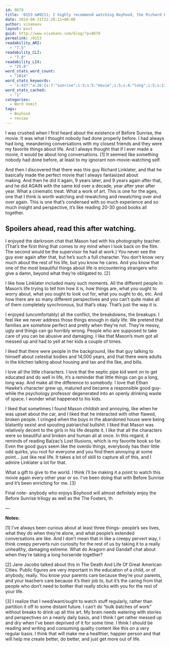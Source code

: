 ```yaml
---
id: 8678
title: '0153 &#8211; I highly recommend watching Boyhood, the Richard Linklater movie'
date: 2014-08-31T22:28:11+00:00
author: visakanv
layout: post
guid: http://www.visakanv.com/blog/?p=8678
permalink: /0153
readability_ARI:
  - "7.5"
readability_CLI:
  - "7.8"
readability_LIX:
  - "25.8"
word_stats_word_count:
  - "1014"
word_stats_keywords:
  - 's:437:"a:26:{s:7:"sunrise";i:3;s:5:"movie";i:5;s:4:"long";i:5;s:13:"conversations";i:3;s:6:"things";i:8;s:4:"life";i:11;s:4:"like";i:14;s:8:"watching";i:3;s:9:"linklater";i:3;s:5:"years";i:3;s:4:"year";i:4;s:4:"work";i:3;s:5:"think";i:6;s:7:"reading";i:3;s:4:"good";i:3;s:5:"mason";i:3;s:4:"know";i:4;s:4:"rest";i:3;s:6:"people";i:5;s:4:"make";i:3;s:4:"just";i:3;s:4:"care";i:3;s:5:"liked";i:4;s:4:"love";i:3;s:6:"little";i:3;s:6:"really";i:3;}";'
word_stats_cached:
  - "1"
categories:
  - Word Vomit
tags:
  - Boyhood
  - review
---
```

I was crushed when I first heard about the existence of Before Sunrise, the movie. It was what I thought nobody had done properly before. I had always had long, meandering conversations with my closest friends and they were my favorite things about life. And I always thought that if I ever made a movie, it would be about long conversations. [1] It seemed like something nobody had done before, at least to my ignorant non-movie-watching self.

And then I discovered that there was this guy Richard Linklater, and that he basically made the perfect movie that I always fantasized about making. And then he did it again, 9 years later, and 9 years again after that, and he did AGAIN with the same kid over a decade, year after year after year. What a cinematic treat. What a work of art. This is one for the ages, one that I think is worth watching and rewatching and rewatching over and over again. This is one that&#8217;s condensed with so much experience and so much insight and perspective, it&#8217;s like reading 20-30 good books all together.

## Spoilers ahead, read this after watching.

I enjoyed the darkroom chat that Mason had with his photography teacher. (That&#8217;s the first thing that comes to my mind when I look back on the film. The second would be the supervisor he had at work.) You never see the guy ever again after that, but he&#8217;s such a full character. You don&#8217;t know very much about the rest of his life, but you know he cares. And you know that one of the most beautiful things about life is encountering strangers who give a damn, beyond what they&#8217;re obligated to. [2]

I like how Linklater included many such moments. All the different people in Mason&#8217;s life trying to tell him how it is, how things are, what you ought to worry about, what you ought to look out for, what you ought to do, etc. And how there are so many different perspectives and you can&#8217;t quite make all of them completely synchronous, but that&#8217;s okay. That&#8217;s just the way it is.

I enjoyed (uncomfortably) all the conflict, the breakdowns, the breakups. I feel like we never address those things enough in daily life. We pretend that families are somehow perfect and pretty when they&#8217;re not. They&#8217;re messy, ugly and things can go horribly wrong. People who are supposed to take care of you can be abusive and damaging. I like that Mason&#8217;s mum got all messed up and had to yell at her kids a couple of times.

I liked that there were people in the background, like that guy talking to himself about celestial bodies and 14,000 years, and that there were adults in the kitchen talking about housing and tax and the like, and bills.

I love all the little characters. I love that the septic pipe kid went on to get educated and do well in life, it&#8217;s a reminder that little things can go a long, long way. And make all the difference to somebody. I love that Ethan Hawke&#8217;s character grew up, matured and became a responsible good guy- while the psychology professor degenerated into an openly drinking waste of space. I wonder what happened to his kids.

I liked that sometimes I found Mason childish and annoying, like when he was upset about the car, and I liked that he interacted with other flawed, broken people. I cringed when the boys in the abandoned house were being blatantly sexist and spouting patriarchal bullshit. I liked that Mason was relatively decent to the girls in his life despite it. I like that all the characters were so beautiful and broken and human all at once. In this regard, it reminds of reading Balzac&#8217;s Lost Illusions, which is my favorite book so far. Even the good guys seem like the overdo things, everybody has their little odd quirks, you root for everyone and you find them annoying at some point&#8230; just like real life. It takes a lot of skill to capture all of this, and I admire Linklater a lot for that.

What a gift to give to the world. I think I&#8217;ll be making it a point to watch this movie again every other year or so. I&#8217;ve been doing that with Before Sunrise and it&#8217;s been enriching for me. [3]

Final note- anybody who enjoys Boyhood will almost definitely enjoy the Before Sunrise trilogy as well as the The Fosters, th

&#8212;

**Notes:**

[1] I&#8217;ve always been curious about at least three things- people&#8217;s sex lives, what they do when they&#8217;re alone, and what people&#8217;s extended conversations are like. And I don&#8217;t mean that in like a creepy pervert way, I think creepy perverts ruin curiosity for the rest of us by taking it to a really unhealthy, damaging extreme. What do Aragorn and Gandalf chat about when they&#8217;re taking a long horseride together?

[2] Jane Jacobs talked about this in The Death And Life Of Great American Cities. Public figures are very important in the education of a child, or of anybody, really. You know your parents care because they&#8217;re your parents, and your teachers care because it&#8217;s their job to, but it&#8217;s the caring from that people who don&#8217;t need to bother that really sticks with you for the rest of your life.

[3] I realize that I need/want/ought to watch stuff regularly, rather than partition it off to some distant future. I can&#8217;t do &#8220;bulk batches of work&#8221; without breaks to drink up all this art. My brain needs watering with stories and perspectives on a nearly daily basis, and I think I get rather messed up and dry when I&#8217;ve been deprived of it for some time. I think I should be reading and writing and consuming quality content like this on a very regular basis. I think that will make me a healthier, happier person and that will help me create better, do better, and just get more out of life.